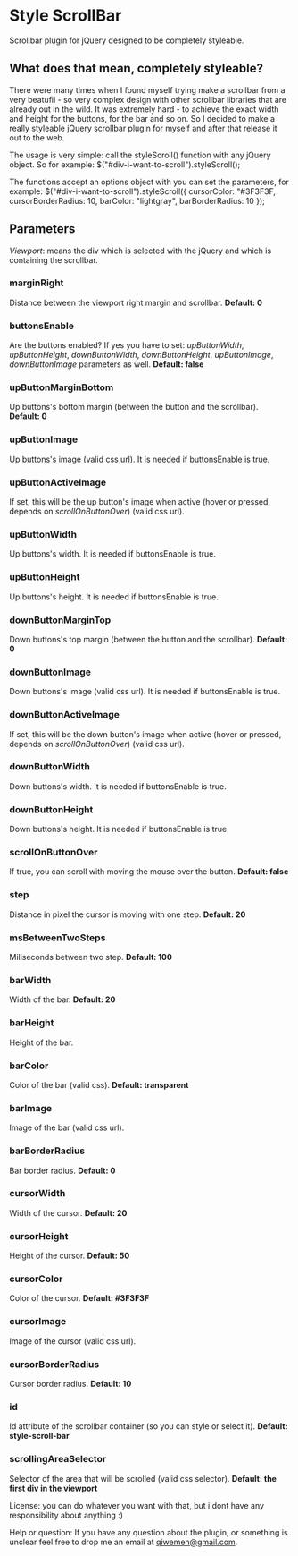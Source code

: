 Style ScrollBar
=================

Scrollbar plugin for jQuery designed to be completely styleable.

What does that mean, completely styleable?
------------------

There were many times when I found myself trying make a scrollbar from a very beatufil - so very complex design with other scrollbar libraries that are already out in the wild. It was extremely hard - to achieve the exact width and height for
the buttons, for the bar and so on. So I decided to make a really styleable jQuery scrollbar plugin for myself and after that release it out to the web.

The usage is very simple: call the styleScroll() function with any jQuery object. So for example:
$("#div-i-want-to-scroll").styleScroll();

The functions accept an options object with you can set the parameters, for example:
$("#div-i-want-to-scroll").styleScroll({
  cursorColor: "#3F3F3F,
  cursorBorderRadius: 10,
  barColor: "lightgray",
  barBorderRadius: 10
});

Parameters
----------
*Viewport*: means the div which is selected with the jQuery and which is containing the scrollbar.

### marginRight
Distance between the viewport right margin and scrollbar.
**Default: 0**
### buttonsEnable
Are the buttons enabled? If yes you have to set: *upButtonWidth*, *upButtonHeight*, *downButtonWidth*, *downButtonHeight*, *upButtonImage*, *downButtonImage* parameters as well.
**Default: false**
### upButtonMarginBottom
Up buttons's bottom margin (between the button and the scrollbar).
**Default: 0**
### upButtonImage
Up buttons's image (valid css url). It is needed if buttonsEnable is true.
### upButtonActiveImage
If set, this will be the up button's image when active (hover or pressed, depends on *scrollOnButtonOver*) (valid css url).
### upButtonWidth
Up buttons's width. It is needed if buttonsEnable is true.
### upButtonHeight
Up buttons's height. It is needed if buttonsEnable is true.
### downButtonMarginTop
Down buttons's top margin (between the button and the scrollbar).
**Default: 0**
### downButtonImage
Down buttons's image (valid css url). It is needed if buttonsEnable is true.
### downButtonActiveImage
If set, this will be the down button's image when active (hover or pressed, depends on *scrollOnButtonOver*) (valid css url).
### downButtonWidth
Down buttons's width. It is needed if buttonsEnable is true.
### downButtonHeight
Down buttons's height. It is needed if buttonsEnable is true.
### scrollOnButtonOver
If true, you can scroll with moving the mouse over the button.
**Default: false**
### step
Distance in pixel the cursor is moving with one step.
**Default: 20**
### msBetweenTwoSteps
Miliseconds between two step.
**Default: 100**
### barWidth
Width of the bar.
**Default: 20**
### barHeight
Height of the bar.
### barColor
Color of the bar (valid css).
**Default: transparent**
### barImage
Image of the bar (valid css url).
### barBorderRadius
Bar border radius.
**Default: 0**
### cursorWidth
Width of the cursor.
**Default: 20**
### cursorHeight
Height of the cursor.
**Default: 50**
### cursorColor
Color of the cursor.
**Default: #3F3F3F**
### cursorImage
Image of the cursor (valid css url).
### cursorBorderRadius
Cursor border radius.
**Default: 10**
### id
Id attribute of the scrollbar container (so you can style or select it).
**Default: style-scroll-bar**
### scrollingAreaSelector
Selector of the area that will be scrolled (valid css selector).
**Default: the first div in the viewport**

License: you can do whatever you want with that, but i dont have any responsibility about anything :)

Help or question:
If you have any question about the plugin, or something is unclear feel free to drop me an email at qiwemen@gmail.com.
